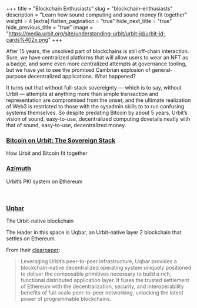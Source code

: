 +++
title = "Blockchain Enthusiasts"
slug = "blockchain-enthusiasts"
description = "Learn how sound computing and sound money fit together"
weight = 4
[extra]
flatten_pagination = "true"
hide_next_title = "true"
hide_previous_title = "true"
image = "https://media.urbit.org/site/understanding-urbit/urbit-id/urbit-id-cards%402x.png"
+++

After 15 years, the unsolved part of blockchains is still off-chain interaction. Sure, we have centralized platforms that will allow users to wear an NFT as a badge, and some even more centralized attempts at governance tooling, but we have yet to see the promised Cambrian explosion of general-purpose decentralized applications. What happened?

It turns out that without full-stack sovereignty — which is to say, without Urbit — attempts at anything more than simple transaction and representation are compromised from the onset, and the ultimate realization of Web3 is restricted to those with the sysadmin skills to to run confusing systems themselves. So despite predating Bitcoin by about 5 years, Urbit’s vision of sound, easy-to-use, decentralized computing dovetails neatly with that of sound, easy-to-use, decentralized money.


### [Bitcoin on Urbit: The Sovereign Stack](https://urbit.org/bitcoin)
How Urbit and Bitcoin fit together

### [Azimuth](https://developers.urbit.org/reference/azimuth/azimuth)
Urbit’s PKI system on Ethereum

<br>

### [Uqbar](https://uqbar.network)
The Urbit-native blockchain

The leader in this space is Uqbar, an Urbit-native layer 2 blockchain that settles on Ethereum. 

From their [clearpaper](https://uqbar-network.gitbook.io/uqbar-clearpaper/uqbar-clearpaper/uqbar-clearpaper):

>Leveraging Urbit’s peer-to-peer infrastructure, Uqbar provides a blockchain-native decentralized operating system uniquely positioned to deliver the composable primitives necessary to build a rich, functional distributed application layer. It fuses the trusted settlement of Ethereum with the decentralization, security, and interoperability benefits of full-scale peer-to-peer networking, unlocking the latent power of programmable blockchains. 



